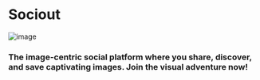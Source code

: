 # Sociout

![image](https://github.com/ikaushiksharma/sociout/assets/90143986/7045cc7f-3327-4ae9-bc76-d676deeea839)

### The image-centric social platform where you share, discover, and save captivating images. Join the visual adventure now!
